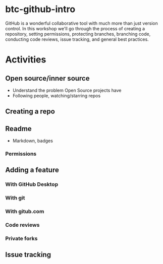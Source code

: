 # btc-github-intro
GitHub is a wonderful collaborative tool with much more than just version control. In this workshop we'll go through the process of creating a repository, setting permissions, protecting branches, branching code, conducting code reviews, issue tracking, and general best practices.

# Activities
## Open source/inner source
- Understand the problem Open Source projects have
- Following people, watching/starring repos

## Creating a repo

## Readme
- Markdown, badges

### Permissions

## Adding a feature 

### With GitHub Desktop

### With git

### With gitub.com

### Code reviews

### Private forks

## Issue tracking
